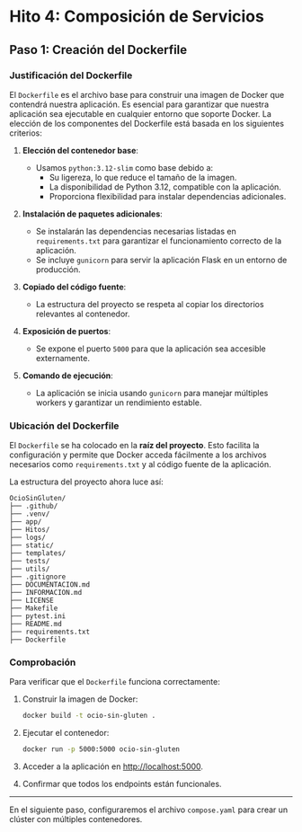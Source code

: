 # Hito 4: Composición de Servicios

## Paso 1: Creación del Dockerfile

### Justificación del Dockerfile

El `Dockerfile` es el archivo base para construir una imagen de Docker que contendrá nuestra aplicación. Es esencial para garantizar que nuestra aplicación sea ejecutable en cualquier entorno que soporte Docker. La elección de los componentes del Dockerfile está basada en los siguientes criterios:

1. **Elección del contenedor base**:
   - Usamos `python:3.12-slim` como base debido a:
     - Su ligereza, lo que reduce el tamaño de la imagen.
     - La disponibilidad de Python 3.12, compatible con la aplicación.
     - Proporciona flexibilidad para instalar dependencias adicionales.

2. **Instalación de paquetes adicionales**:
   - Se instalarán las dependencias necesarias listadas en `requirements.txt` para garantizar el funcionamiento correcto de la aplicación.
   - Se incluye `gunicorn` para servir la aplicación Flask en un entorno de producción.

3. **Copiado del código fuente**:
   - La estructura del proyecto se respeta al copiar los directorios relevantes al contenedor.

4. **Exposición de puertos**:
   - Se expone el puerto `5000` para que la aplicación sea accesible externamente.

5. **Comando de ejecución**:
   - La aplicación se inicia usando `gunicorn` para manejar múltiples workers y garantizar un rendimiento estable.

### Ubicación del Dockerfile

El `Dockerfile` se ha colocado en la **raíz del proyecto**. Esto facilita la configuración y permite que Docker acceda fácilmente a los archivos necesarios como `requirements.txt` y al código fuente de la aplicación.

La estructura del proyecto ahora luce así:
```
OcioSinGluten/
├── .github/
├── .venv/
├── app/
├── Hitos/
├── logs/
├── static/
├── templates/
├── tests/
├── utils/
├── .gitignore
├── DOCUMENTACION.md
├── INFORMACION.md
├── LICENSE
├── Makefile
├── pytest.ini
├── README.md
├── requirements.txt
├── Dockerfile
```

### Comprobación
Para verificar que el `Dockerfile` funciona correctamente:

1. Construir la imagen de Docker:
   ```bash
   docker build -t ocio-sin-gluten .
   ```

2. Ejecutar el contenedor:
   ```bash
   docker run -p 5000:5000 ocio-sin-gluten
   ```

3. Acceder a la aplicación en [http://localhost:5000](http://localhost:5000).

4. Confirmar que todos los endpoints están funcionales.

---

En el siguiente paso, configuraremos el archivo `compose.yaml` para crear un clúster con múltiples contenedores.